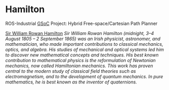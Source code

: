 Hamilton
=========

ROS-Industrial [GSoC](https://www.google-melange.com/gsoc/homepage/google/gsoc2015) Project: Hybrid Free-space/Cartesian Path Planner

[Sir William Rowan Hamilton](http://en.wikipedia.org/wiki/William_Rowan_Hamilton) _Sir William Rowan Hamilton (midnight, 3–4 August 1805 – 2 September 1865) was an Irish physicist, astronomer, and mathematician, who made important contributions to classical mechanics, optics, and algebra. His studies of mechanical and optical systems led him to discover new mathematical concepts and techniques. His best known contribution to mathematical physics is the reformulation of Newtonian mechanics, now called Hamiltonian mechanics. This work has proven central to the modern study of classical field theories such as electromagnetism, and to the development of quantum mechanics. In pure mathematics, he is best known as the inventor of quaternions._
